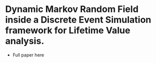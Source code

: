 # Dynamic Markov Random Field inside a Discrete Event Simulation framework for Lifetime Value analysis.
- Full paper here <a href ="https://en.wikipedia.org/wiki/Vickrey%E2%80%93Clarke%E2%80%93Groves_auction">
